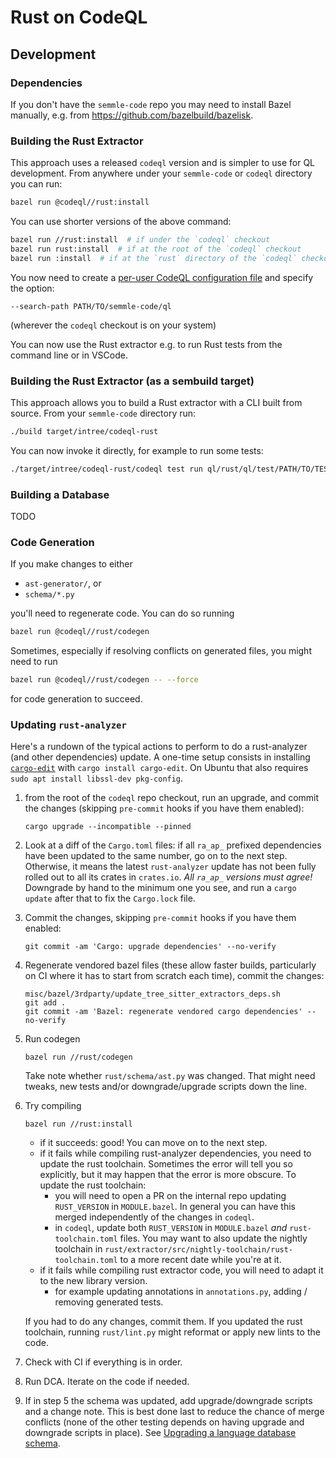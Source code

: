 # Rust on CodeQL

## Development

### Dependencies

If you don't have the `semmle-code` repo you may need to install Bazel manually, e.g. from https://github.com/bazelbuild/bazelisk.

### Building the Rust Extractor

This approach uses a released `codeql` version and is simpler to use for QL development. From anywhere under your `semmle-code` or `codeql` directory you can run:
```bash
bazel run @codeql//rust:install
```

You can use shorter versions of the above command:
```bash
bazel run //rust:install  # if under the `codeql` checkout
bazel run rust:install  # if at the root of the `codeql` checkout
bazel run :install  # if at the `rust` directory of the `codeql` checkout
```

You now need to create a [per-user CodeQL configuration file](https://docs.github.com/en/code-security/codeql-cli/using-the-advanced-functionality-of-the-codeql-cli/specifying-command-options-in-a-codeql-configuration-file#using-a-codeql-configuration-file) and specify the option:
```
--search-path PATH/TO/semmle-code/ql
```
(wherever the `codeql` checkout is on your system)

You can now use the Rust extractor e.g. to run Rust tests from the command line or in VSCode.

### Building the Rust Extractor (as a sembuild target)

This approach allows you to build a Rust extractor with a CLI built from source. From your `semmle-code` directory run:
```bash
./build target/intree/codeql-rust
```
You can now invoke it directly, for example to run some tests:
```bash
./target/intree/codeql-rust/codeql test run ql/rust/ql/test/PATH/TO/TEST/
```

### Building a Database

TODO

### Code Generation

If you make changes to either
* `ast-generator/`, or
* `schema/*.py`

you'll need to regenerate code. You can do so running
```sh
bazel run @codeql//rust/codegen
```

Sometimes, especially if resolving conflicts on generated files, you might need to run
```sh
bazel run @codeql//rust/codegen -- --force
```
for code generation to succeed.

### Updating `rust-analyzer`

Here's a rundown of the typical actions to perform to do a rust-analyzer (and other dependencies) update. A one-time setup consists in
installing [`cargo-edit`](https://crates.io/crates/cargo-edit) with `cargo install cargo-edit`. On Ubuntu that also requires
`sudo apt install libssl-dev pkg-config`.

1. from the root of the `codeql` repo checkout, run an upgrade, and commit the changes (skipping `pre-commit` hooks if you have them enabled):
   ```
   cargo upgrade --incompatible --pinned
   ```
2. Look at a diff of the `Cargo.toml` files: if all `ra_ap_` prefixed dependencies have been updated to the same number, go on to the next step.
   Otherwise, it means the latest `rust-analyzer` update has not been fully rolled out to all its crates in `crates.io`.
   _All `ra_ap_` versions must agree!_
   Downgrade by hand to the minimum one you see, and run a `cargo update` after that to fix the `Cargo.lock` file.
3. Commit the changes, skipping `pre-commit` hooks if you have them enabled:
   ```
   git commit -am 'Cargo: upgrade dependencies' --no-verify
   ```
4. Regenerate vendored bazel files (these allow faster builds, particularly on CI where it has to start from scratch each time), commit the changes:
   ```
   misc/bazel/3rdparty/update_tree_sitter_extractors_deps.sh
   git add .
   git commit -am 'Bazel: regenerate vendored cargo dependencies' --no-verify
   ```
5. Run codegen
   ```
   bazel run //rust/codegen
   ```
   Take note whether `rust/schema/ast.py` was changed. That might need tweaks, new tests and/or downgrade/upgrade scripts down the line.
6. Try compiling
   ```
   bazel run //rust:install
   ```
   * if it succeeds: good! You can move on to the next step.
   * if it fails while compiling rust-analyzer dependencies, you need to update the rust toolchain. Sometimes the error will tell you
     so explicitly, but it may happen that the error is more obscure. To update the rust toolchain:
      * you will need to open a PR on the internal repo updating `RUST_VERSION` in `MODULE.bazel`. In general you can have this merged
        independently of the changes in `codeql`.
      * in `codeql`, update both `RUST_VERSION` in `MODULE.bazel` _and_ `rust-toolchain.toml` files. You may want to also update the
        nightly toolchain in `rust/extractor/src/nightly-toolchain/rust-toolchain.toml` to a more recent date while you're at it.
   * if it fails while compiling rust extractor code, you will need to adapt it to the new library version.
      * for example updating annotations in `annotations.py`, adding / removing generated tests.

   If you had to do any changes, commit them. If you updated the rust toolchain, running `rust/lint.py` might reformat or apply new
   lints to the code.
7. Check with CI if everything is in order.
8. Run DCA. Iterate on the code if needed.
9. If in step 5 the schema was updated, add upgrade/downgrade scripts and a change note. This is best done last to reduce the chance of
merge conflicts (none of the other testing depends on having upgrade and downgrade scripts in place). See
[Upgrading a language database schema](docs/prepare-db-upgrade.md).
